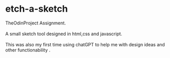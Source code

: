 # etch-a-sketch
TheOdinProject Assignment.<br>
<br>
A small sketch tool designed in html,css and javascript. <br>
<br>
This was also my first time using chatGPT to help me with design ideas and other functionability .
